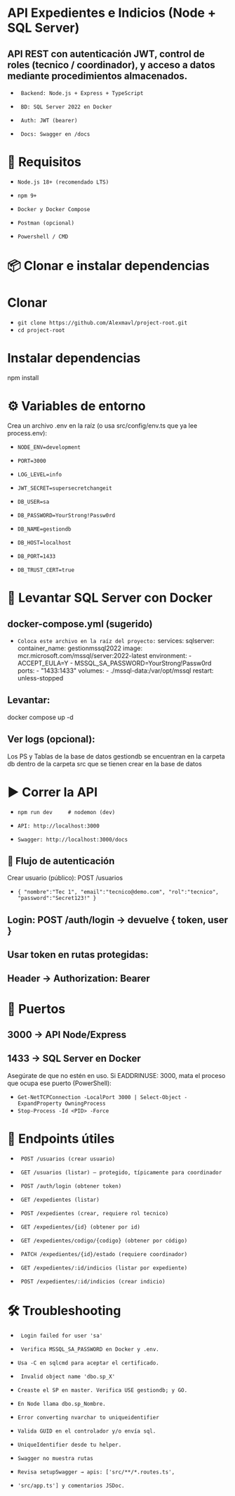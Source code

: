 # API Expedientes e Indicios (Node + SQL Server)

## API REST con autenticación JWT, control de roles (tecnico / coordinador), y acceso a datos mediante procedimientos almacenados.

- ` Backend: Node.js + Express + TypeScript`

- ` BD: SQL Server 2022 en Docker`

- ` Auth: JWT (bearer)`

- ` Docs: Swagger en /docs`

# 🔧 Requisitos

- `Node.js 18+ (recomendado LTS)`

- `npm 9+`

- `Docker y Docker Compose`

- `Postman (opcional)`

- `Powershell / CMD`

# 📦 Clonar e instalar dependencias
# Clonar
- `git clone https://github.com/Alexmavl/project-root.git`
- `cd project-root`

# Instalar dependencias
npm install

# ⚙️ Variables de entorno
 Crea un archivo .env en la raíz (o usa src/config/env.ts que ya lee process.env):

- `NODE_ENV=development`
- `PORT=3000`
- `LOG_LEVEL=info`
- `JWT_SECRET=supersecretchangeit`

- `DB_USER=sa`
- `DB_PASSWORD=YourStrong!Passw0rd`
- `DB_NAME=gestiondb`
- `DB_HOST=localhost`
- `DB_PORT=1433`
- `DB_TRUST_CERT=true`

# 🐳 Levantar SQL Server con Docker
## docker-compose.yml (sugerido)

- `Coloca este archivo en la raíz del proyecto:`
services:
  sqlserver:
    container_name: gestionmssql2022
    image: mcr.microsoft.com/mssql/server:2022-latest
    environment:
      - ACCEPT_EULA=Y
      - MSSQL_SA_PASSWORD=YourStrong!Passw0rd
    ports:
      - "1433:1433"
    volumes:
      - ./mssql-data:/var/opt/mssql
    restart: unless-stopped

## Levantar:
docker compose up -d

## Ver logs (opcional):


 Los PS y Tablas de la base de datos gestiondb se encuentran en la carpeta db dentro de la carpeta src que se tienen crear en la base de datos

 # ▶️ Correr la API

- `npm run dev     # nodemon (dev)`

- `API: http://localhost:3000`

- `Swagger: http://localhost:3000/docs`

## 🔐 Flujo de autenticación

 Crear usuario (público): POST /usuarios

- `{ "nombre":"Tec 1", "email":"tecnico@demo.com", "rol":"tecnico", "password":"Secret123!" }`

## Login: POST /auth/login → devuelve { token, user }
## Usar token en rutas protegidas:
## Header → Authorization: Bearer <token>

# 🔌 Puertos

## 3000 → API Node/Express

## 1433 → SQL Server en Docker

Asegúrate de que no estén en uso. Si EADDRINUSE: 3000, mata el proceso que ocupa ese puerto (PowerShell):

- `Get-NetTCPConnection -LocalPort 3000 | Select-Object -ExpandProperty OwningProcess`
- `Stop-Process -Id <PID> -Force`

# 🧪 Endpoints útiles

- ` POST /usuarios (crear usuario)`

- ` GET /usuarios (listar) – protegido, típicamente para coordinador`

- ` POST /auth/login (obtener token)`

- ` GET /expedientes (listar)`

- ` POST /expedientes (crear, requiere rol tecnico)`
 
- ` GET /expedientes/{id} (obtener por id)`

- ` GET /expedientes/codigo/{codigo} (obtener por código)`

- ` PATCH /expedientes/{id}/estado (requiere coordinador)`

- ` GET /expedientes/:id/indicios (listar por expediente)`

- ` POST /expedientes/:id/indicios (crear indicio)`

# 🛠️ Troubleshooting

- ` Login failed for user 'sa'`
- ` Verifica MSSQL_SA_PASSWORD en Docker y .env.`
- `Usa -C en sqlcmd para aceptar el certificado.`

- ` Invalid object name 'dbo.sp_X'`
- `Creaste el SP en master. Verifica USE gestiondb; y GO.`
- `En Node llama dbo.sp_Nombre.`

- `Error converting nvarchar to uniqueidentifier`
- `Valida GUID en el controlador y/o envía sql.`
- `UniqueIdentifier desde tu helper.`

- `Swagger no muestra rutas`
- `Revisa setupSwagger → apis: ['src/**/*.routes.ts', `
- `'src/app.ts'] y comentarios JSDoc.`
